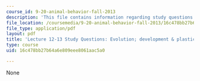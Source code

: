 ```yaml
---
course_id: 9-20-animal-behavior-fall-2013
description: 'This file contains information regarding study questions 12-13. '
file_location: /coursemedia/9-20-animal-behavior-fall-2013/16c478bb27b64a6e809eee8061aac5a0_MIT9_20F13_L12_13_Qs.pdf
file_type: application/pdf
layout: pdf
title: 'Lecture 12-13 Study Questions: Evolution; development & plasticity of behavior'
type: course
uid: 16c478bb27b64a6e809eee8061aac5a0

---
```

None